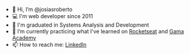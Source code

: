- 👋 Hi, I’m @josiasroberto
- 💻 I'm web developer since 2011
- 📝 I'm graduated in Systems Analysis and Development
- 🌱 I’m currently practicing what I've learned on [Rocketseat](https://github.com/Rocketseat) and [Gama Academy](https://github.com/gamaacademy)
- 📫 How to reach me: [LinkedIn](https://www.linkedin.com/in/josias-roberto/)


<!---
josiasroberto/josiasroberto is a ✨ special ✨ repository because its `README.md` (this file) appears on your GitHub profile.
You can click the Preview link to take a look at your changes.
--->
